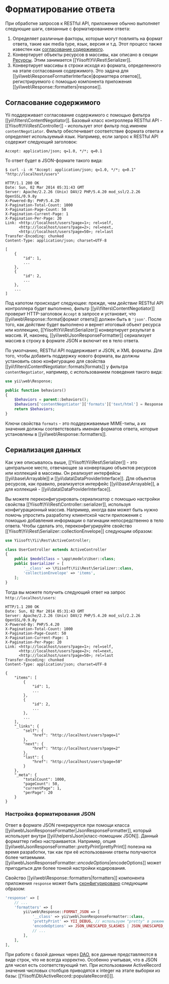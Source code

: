 Форматирование ответа
===================

При обработке запросов к RESTful API, приложение обычно выполняет следующие шаги, связанные с форматированием ответа:

1. Определяет различные факторы, которые могут повлиять на формат ответа, такие как media type, язык, версия и т.д.
   Этот процесс также известен как [согласование содержимого](http://en.wikipedia.org/wiki/Content_negotiation).
2. Конвертирует объекты ресурсов в массивы, как описано в секции [Ресурсы](rest-resources.md).
   Этим занимается [[Yiisoft\Yii\Rest\Serializer]].
3. Конвертирует массивы в строки исходя из формата, определенного на этапе согласования содержимого. Это задача для
   [[yii\web\ResponseFormatterInterface|форматтера ответов]], регистрируемого с помощью компонента приложения
   [[yii\web\Response::formatters|response]].


## Согласование содержимого <span id="content-negotiation"></span>

Yii поддерживает согласование содержимого с помощью фильтра [[yii\filters\ContentNegotiator]]. Базовый класс
контроллера RESTful API - [[Yiisoft\Yii\Rest\Controller]] - использует этот фильтр под именем `contentNegotiator`.
Фильтр обеспечивает соответствие формата ответа и определяет используемый язык. Например, если запрос к RESTful API 
содержит следующий заголовок:

```
Accept: application/json; q=1.0, */*; q=0.1
```

То ответ будет в JSON-формате такого вида:

```
$ curl -i -H "Accept: application/json; q=1.0, */*; q=0.1" "http://localhost/users"

HTTP/1.1 200 OK
Date: Sun, 02 Mar 2014 05:31:43 GMT
Server: Apache/2.2.26 (Unix) DAV/2 PHP/5.4.20 mod_ssl/2.2.26 OpenSSL/0.9.8y
X-Powered-By: PHP/5.4.20
X-Pagination-Total-Count: 1000
X-Pagination-Page-Count: 50
X-Pagination-Current-Page: 1
X-Pagination-Per-Page: 20
Link: <http://localhost/users?page=1>; rel=self,
      <http://localhost/users?page=2>; rel=next,
      <http://localhost/users?page=50>; rel=last
Transfer-Encoding: chunked
Content-Type: application/json; charset=UTF-8

[
    {
        "id": 1,
        ...
    },
    {
        "id": 2,
        ...
    },
    ...
]
```

Под капотом происходит следующее: прежде, чем *действие* RESTful API контроллера будет выполнено, фильтр
[[yii\filters\ContentNegotiator]] проверит HTTP-заголовок `Accept` в запросе и установит, что
[[yii\web\Response::format|формат ответа]] должен быть в `'json'`. После того, как *действие* будет выполнено и вернет
итоговый объект ресурса или коллекцию, [[Yiisoft\Yii\Rest\Serializer]] конвертирует результат в массив.
И, наконец, [[yii\web\JsonResponseFormatter]] сериализует массив в строку в формате JSON и включит ее в тело ответа.

По умолчанию, RESTful API поддерживает и JSON, и XML форматы. Для того, чтобы добавить поддержку нового формата,
вы должны установить свою конфигурацию для свойства [[yii\filters\ContentNegotiator::formats|formats]] у фильтра
`contentNegotiator`, например, с использованием поведения такого вида:

```php
use yii\web\Response;

public function behaviors()
{
    $behaviors = parent::behaviors();
    $behaviors['contentNegotiator']['formats']['text/html'] = Response::FORMAT_HTML;
    return $behaviors;
}
```

Ключи свойства `formats` - это поддерживаемые MIME-типы, а их значения должны соответствовать именам
форматов ответа, которые установлены в [[yii\web\Response::formatters]].


## Сериализация данных <span id="data-serializing"></span>

Как уже описывалось выше, [[Yiisoft\Yii\Rest\Serializer]] - это центральное место, отвечающее за конвертацию объектов ресурсов
или коллекций в массивы. Он реализует интерфейсы [[yii\base\Arrayable]] и [[yii\data\DataProviderInterface]].
Для объектов ресурсов, как правило, реализуется интерфейс [[yii\base\Arrayable]], а для коллекций -
[[yii\data\DataProviderInterface]].

Вы можете переконфигурировать сериализатор с помощью настройки свойства [[Yiisoft\Yii\Rest\Controller::serializer]], используя
конфигурационный массив. Например, иногда вам может быть нужно помочь упростить разработку клиентской части
приложения с помощью добавления информации о пагинации непосредственно в тело ответа. Чтобы сделать это,
переконфигурируйте свойство [[Yiisoft\Yii\Rest\Serializer::collectionEnvelope]] следующим образом:


```php
use Yiisoft\Yii\Rest\ActiveController;

class UserController extends ActiveController
{
    public $modelClass = \app\models\User::class;
    public $serializer = [
        '__class' => \Yiisoft\Yii\Rest\Serializer::class,
        'collectionEnvelope' => 'items',
    ];
}
```

Тогда вы можете получить следующий ответ на запрос `http://localhost/users`:

```
HTTP/1.1 200 OK
Date: Sun, 02 Mar 2014 05:31:43 GMT
Server: Apache/2.2.26 (Unix) DAV/2 PHP/5.4.20 mod_ssl/2.2.26 OpenSSL/0.9.8y
X-Powered-By: PHP/5.4.20
X-Pagination-Total-Count: 1000
X-Pagination-Page-Count: 50
X-Pagination-Current-Page: 1
X-Pagination-Per-Page: 20
Link: <http://localhost/users?page=1>; rel=self,
      <http://localhost/users?page=2>; rel=next,
      <http://localhost/users?page=50>; rel=last
Transfer-Encoding: chunked
Content-Type: application/json; charset=UTF-8

{
    "items": [
        {
            "id": 1,
            ...
        },
        {
            "id": 2,
            ...
        },
        ...
    ],
    "_links": {
        "self": {
            "href": "http://localhost/users?page=1"
        },
        "next": {
            "href": "http://localhost/users?page=2"
        },
        "last": {
            "href": "http://localhost/users?page=50"
        }
    },
    "_meta": {
        "totalCount": 1000,
        "pageCount": 50,
        "currentPage": 1,
        "perPage": 20
    }
}
```

### Настройка форматирования JSON

Ответ в формате JSON генерируется при помощи класса [[yii\web\JsonResponseFormatter|JsonResponseFormatter]], который
использует внутри [[yii\helpers\Json|класс-помощник JSON]]. Данный форматтер гибко настраивается. Например, 
опция [[yii\web\JsonResponseFormatter::$prettyPrint|$prettyPrint]] полезна на время разработки, так как при
её использовании ответы получаются более читаемыми. [[yii\web\JsonResponseFormatter::$encodeOptions|$encodeOptions]]
может пригодиться для более тонкой настройки кодирования.

Свойство [[yii\web\Response::formatters|formatters]] компонента приложения `response` может быть
[сконфигурировано](concept-configuration.md) следующим образом:

```php
'response' => [
    // ...
    'formatters' => [
        yii\web\Response::FORMAT_JSON => [
            '__class' => yii\web\JsonResponseFormatter::class,
            'prettyPrint' => YII_DEBUG, // используем "pretty" в режиме отладки
            'encodeOptions' => JSON_UNESCAPED_SLASHES | JSON_UNESCAPED_UNICODE,
            // ...
        ],
    ],
],
```

При работе с базой данных через [DAO](db-dao.md), все данные представляются в виде строк, что не всегда корректно.
Особенно учитывая, что в JSON для чисел есть соответствующий тип. При использовании ActiveRecord значения числовых
столбцов приводятся к integer на этапе выборки из базы: [[Yiisoft\Db\ActiveRecord::populateRecord()]].
